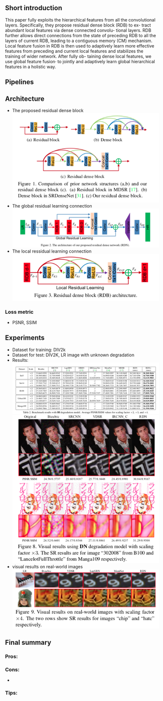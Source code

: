 ## Short introduction
This paper fully exploits the hierarchical features from all the convolutional layers. Specifically, they propose residual dense block (RDB) to ex- tract abundant local features via dense connected convolu- tional layers. RDB further allows direct connections from the state of preceding RDB to all the layers of current RDB, leading to a contiguous memory (CM) mechanism. Local feature fusion in RDB is then used to adaptively learn more effective features from preceding and current local features and stabilizes the training of wider network. After fully ob- taining dense local features, we use global feature fusion· to jointly and adaptively learn global hierarchical features in a holistic way.

## Pipelines

## Architecture
- The proposed residual dense block
![alt text](arch1.png)
- The global residual learning connection
![alt text](arch2.png)
- The local ressidual learning connection
![alt text](arch3.png)

### Loss metric
- PSNR, SSIM


## Experiments
- Dataset for training: DIV2k
- Dataset for test: DIV2K, LR image with unknown degradation
- Results:
![alt text](res1.png)
![alt text](res2.png)
- visual results on real-world images
![alt text](res3.png)

## Final summary
### Pros:

### Cons:
- 
### Tips:


